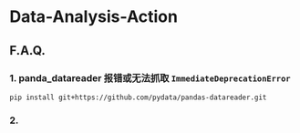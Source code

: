 # Data-Analysis-Action

## F.A.Q.

### 1. panda_datareader 报错或无法抓取 ``ImmediateDeprecationError``

```
pip install git+https://github.com/pydata/pandas-datareader.git
```

### 2. 

